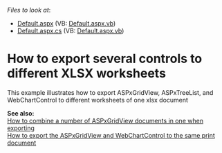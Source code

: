 <!-- default file list -->
*Files to look at*:

* [Default.aspx](./CS/WebSite/Default.aspx) (VB: [Default.aspx.vb](./VB/WebSite/Default.aspx.vb))
* [Default.aspx.cs](./CS/WebSite/Default.aspx.cs) (VB: [Default.aspx.vb](./VB/WebSite/Default.aspx.vb))
<!-- default file list end -->
# How to export several controls to different XLSX worksheets


<p>This example illustrates how to export ASPxGridView, ASPxTreeList, and WebChartControl to different worksheets of one xlsx document</p><p><strong>See also:</strong><br />
<a href="https://www.devexpress.com/Support/Center/p/E1535">How to combine a number of ASPxGridView documents in one when exporting</a><br />
<a href="https://www.devexpress.com/Support/Center/p/E2226">How to export the ASPxGridView and WebChartControl to the same print document</a></p>

<br/>


